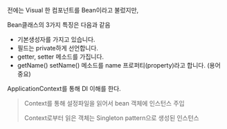 전에는 Visual 한 컴포넌트를 Bean이라고 불렀지만, 

Bean클래스의 3가지 특징은 다음과 같음

- 기본생성자를 가지고 있습니다.
- 필드는 private하게 선언합니다.
- getter, setter 메소드를 가집니다.
- getName() setName() 메소드를 name 프로퍼티(property)라고 합니다. (용어 중요)



ApplicationContext를 통해 DI 이해를 한다.

> Context를 통해 설정파일을 읽어서 bean 객체에 인스턴스  주입
>
> Context로부터 읽은 객체는 Singleton pattern으로 생성된 인스턴스



